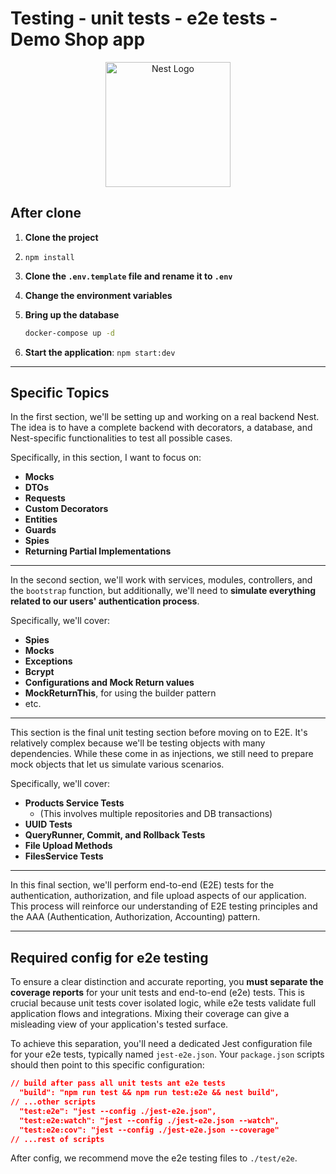 # Testing - unit tests - e2e tests - Demo Shop app

<p align="center">
  <a href="http://nestjs.com/">
    <img src="https://nestjs.com/img/logo-small.svg" alt="Nest Logo" width="200px"/>
  </a>
</p>

## After clone

1. **Clone the project**

2. `npm install`

3. **Clone the `.env.template` file and rename it to `.env`**

4. **Change the environment variables**

5. **Bring up the database**

   ```bash
   docker-compose up -d
   ```

6. **Start the application**: `npm start:dev`

---

## Specific Topics

In the first section, we'll be setting up and working on a real backend Nest. The idea is to have a complete backend with decorators, a database, and Nest-specific functionalities to test all possible cases.

Specifically, in this section, I want to focus on:

- **Mocks**
- **DTOs**
- **Requests**
- **Custom Decorators**
- **Entities**
- **Guards**
- **Spies**
- **Returning Partial Implementations**

---

In the second section, we'll work with services, modules, controllers, and the `bootstrap` function, but additionally, we'll need to **simulate everything related to our users' authentication process**.

Specifically, we'll cover:

- **Spies**
- **Mocks**
- **Exceptions**
- **Bcrypt**
- **Configurations and Mock Return values**
- **MockReturnThis**, for using the builder pattern
- etc.

---

This section is the final unit testing section before moving on to E2E. It's relatively complex because we'll be testing objects with many dependencies. While these come in as injections, we still need to prepare mock objects that let us simulate various scenarios.

Specifically, we'll cover:

- **Products Service Tests**
  - (This involves multiple repositories and DB transactions)
- **UUID Tests**
- **QueryRunner, Commit, and Rollback Tests**
- **File Upload Methods**
- **FilesService Tests**

---

In this final section, we'll perform end-to-end (E2E) tests for the authentication, authorization, and file upload aspects of our application. This process will reinforce our understanding of E2E testing principles and the AAA (Authentication, Authorization, Accounting) pattern.

---

## Required config for e2e testing

To ensure a clear distinction and accurate reporting, you **must separate the coverage reports** for your unit tests and end-to-end (e2e) tests. This is crucial because unit tests cover isolated logic, while e2e tests validate full application flows and integrations. Mixing their coverage can give a misleading view of your application's tested surface.

To achieve this separation, you'll need a dedicated Jest configuration file for your e2e tests, typically named `jest-e2e.json`. Your `package.json` scripts should then point to this specific configuration:

```json
// build after pass all unit tests ant e2e tests
  "build": "npm run test && npm run test:e2e && nest build",
// ...other scripts
  "test:e2e": "jest --config ./jest-e2e.json",
  "test:e2e:watch": "jest --config ./jest-e2e.json --watch",
  "test:e2e:cov": "jest --config ./jest-e2e.json --coverage"
// ...rest of scripts
```

After config, we recommend move the e2e testing files to `./test/e2e`.
